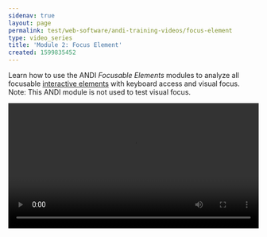 ```yaml
---
sidenav: true
layout: page
permalink: test/web-software/andi-training-videos/focus-element
type: video_series
title: 'Module 2: Focus Element'
created: 1599835452
---
```


Learn how to use the ANDI _Focusable Elements_ modules to analyze all focusable [interactive elements][1] with keyboard access and visual focus. Note: This ANDI module is not used to test visual focus.

<video controls="controls" data-vscid="3qesx4ovd" style="width:100%"><source src="https://assets.section508.gov/files/andi-02-focusable-element-cc.mp4" type="video/mp4"></video>

 [1]: /content/glossary#interactive-element